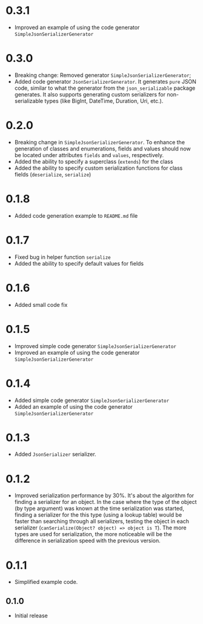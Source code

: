 # 0.3.1

- Improved  an example of using the code generator `SimpleJsonSerializerGenerator`

# 0.3.0

- Breaking change: Removed generator `SimpleJsonSerializerGenerator`;
- Added code generator `JsonSerializerGenerator`. It generates `pure` JSON code, similar to what the generator from the `json_serializable` package generates. It also supports generating custom serializers for non-serializable types (like BigInt, DateTime, Duration, Uri, etc.).

# 0.2.0

- Breaking change in `SimpleJsonSerializerGenerator`. To enhance the generation of classes and enumerations, fields and values should now be located under attributes `fields` and `values`, respectively.
- Added the ability to specify a superclass (`extends`) for the class
- Added the ability to specify custom serialization functions for class fields (`deserialize`, `serialize`)

# 0.1.8

- Added code generation example to `README.md` file

# 0.1.7

- Fixed bug in helper function `serialize`
- Added the ability to specify default values for fields

# 0.1.6

- Added small code fix

# 0.1.5

- Improved simple code generator `SimpleJsonSerializerGenerator`
- Improved  an example of using the code generator `SimpleJsonSerializerGenerator`

# 0.1.4

- Added simple code generator `SimpleJsonSerializerGenerator`
- Added an example of using the code generator `SimpleJsonSerializerGenerator`

# 0.1.3

- Added `JsonSerializer` serializer.

# 0.1.2

- Improved serialization performance by 30%. It's about the algorithm for finding a serializer for an object. In the case where the type of the object (by type argument) was known at the time serialization was started, finding a serializer for the this type (using a lookup table) would be faster than searching through all serializers, testing the object in each serializer (`canSerialize(Object? object) => object is T`). The more types are used for serialization, the more noticeable will be the difference in serialization speed with the previous version.

# 0.1.1

- Simplified example code.

## 0.1.0

- Initial release